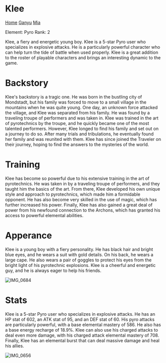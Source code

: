 # Klee

[Home](https://angela7201.github.io/Gonzaleza.github.io/)    [Ganyu](https://angela7201.github.io/Gonzoa.github.io/)  [Mia](https://angela7201.github.io/Gonzaleza3.github.io/)


Element: Pyro Rank: 2

Klee, a fiery and energetic young boy. Klee is a 5-star Pyro user who specializes in explosive attacks. He is a particularly powerful character who can help turn the tide of battle when used properly. Klee is a great addition to the roster of playable characters and brings an interesting dynamic to the game.

# Backstory

Klee's backstory is a tragic one. He was born in the bustling city of Mondstadt, but his family was forced to move to a small village in the mountains when he was quite young. One day, an unknown force attacked the village, and Klee was separated from his family. He was found by a traveling troupe of performers and was taken in. Klee was trained in the art of pyrotechnics by the troupe, and he quickly became one of the most talented performers. However, Klee longed to find his family and set out on a journey to do so. After many trials and tribulations, he eventually found her family and was reunited with them. Klee has since joined the Traveler on their journey, hoping to find the answers to the mysteries of the world.

# Training

Klee has become so powerful due to his extensive training in the art of pyrotechnics. He was taken in by a traveling troupe of performers, and they taught him the basics of the art. From there, Klee developed his own unique style and approach to pyrotechnics, which made him a formidable opponent. He has also become very skilled in the use of magic, which has further increased his power. Finally, Klee has also gained a great deal of power from his newfound connection to the Archons, which has granted his access to powerful elemental abilities.

# Apperance

Klee is a young boy with a fiery personality. He has black hair and bright blue eyes, and he wears a suit with gold details. On his back, he wears a large cape. He also wears a pair of goggles to protect his eyes from the bright light of his pyrotechnic explosions. Klee is a cheerful and energetic guy, and he is always eager to help his friends.


![IMG_0684](https://user-images.githubusercontent.com/113639823/206568405-160396c5-4732-461d-8d1b-897616a326b0.JPG)


# Stats

Klee is a 5-star Pyro user who specializes in explosive attacks. He has an HP stat of 602, an ATK stat of 95, and an DEF stat of 60. His pyro attacks are particularly powerful, with a base elemental mastery of 586. He also has a base energy recharge of 18.9%. Klee can also use his charged attacks to deal even more damage, with his charged attack elemental mastery of 708. Finally, Klee has an elemental burst that can deal massive damage and heal his allies.


![IMG_0656](https://user-images.githubusercontent.com/113639823/206568429-0b6f3749-4eb7-4287-a84f-586bd9fd9e57.JPG)

